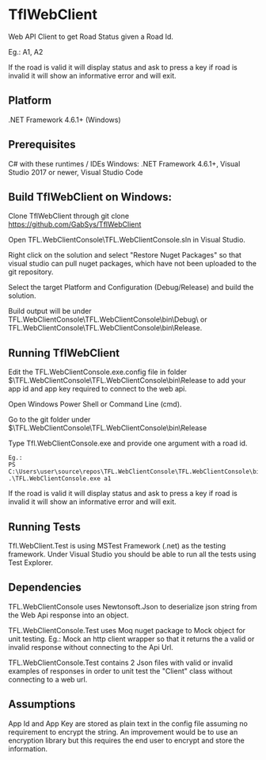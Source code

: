 # TflWebClient
Web API Client to get Road Status given a Road Id. 

Eg.: A1, A2

If the road is valid it will display status and ask to press a key if road is invalid it will show an informative error and will exit. 

## Platform
.NET Framework 4.6.1+ (Windows)

## Prerequisites
C# with these runtimes / IDEs
Windows: .NET Framework 4.6.1+, Visual Studio 2017 or newer, Visual Studio Code

## Build TflWebClient on Windows:
Clone TflWebClient through git clone https://github.com/GabSys/TflWebClient

Open TFL.WebClientConsole\TFL.WebClientConsole.sln in Visual Studio.

Right click on the solution and select "Restore Nuget Packages" so that visual studio can pull nuget packages, which have not been uploaded to the git repository.

Select the target Platform and Configuration (Debug/Release) and build the solution.

Build output will be under TFL.WebClientConsole\TFL.WebClientConsole\bin\Debug\ or TFL.WebClientConsole\TFL.WebClientConsole\bin\Release\.

## Running TflWebClient

Edit the TFL.WebClientConsole.exe.config file in folder $\TFL.WebClientConsole\TFL.WebClientConsole\bin\Release to add your app id and app key required to connect to the web api.

Open Windows Power Shell or Command Line (cmd).

Go to the git folder under $\TFL.WebClientConsole\TFL.WebClientConsole\bin\Release

Type Tfl.WebClientConsole.exe and provide one argument with a road id.

    Eg.: 
    PS C:\Users\user\source\repos\TFL.WebClientConsole\TFL.WebClientConsole\bin\release> .\TFL.WebClientConsole.exe a1

If the road is valid it will display status and ask to press a key if road is invalid it will show an informative error and will exit.

## Running Tests
Tfl.WebClient.Test is using MSTest Framework (.net) as the testing framework.
Under Visual Studio you should be able to run all the tests using Test Explorer.

## Dependencies
TFL.WebClientConsole uses Newtonsoft.Json to deserialize json string from the Web Api response into an object.

TFL.WebClientConsole.Test uses Moq nuget package to Mock object for unit testing. Eg.: Mock an http client wrapper so that it returns
the a valid or invalid response without connecting to the Api Url.

TFL.WebClientConsole.Test contains 2 Json files with valid or invalid examples of responses in order to unit test the "Client" class
without connecting to a web url.

## Assumptions

App Id and App Key are stored as plain text in the config file assuming no requirement to encrypt the string. An improvement would be to use an encryption library but this requires the end user to encrypt and store the information. 

